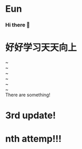 # Eun
### Hi there 👋
# 好好学习天天向上
<!--
**EyStyle/Eystyle** is a ✨ _special_ ✨ repository because its `README.md` (this file) appears on your GitHub profile.

Here are some ideas to get you started:

- 🔭 I’m currently working on ...
- 🌱 I’m currently learning ...
- 👯 I’m looking to collaborate on ...
- 🤔 I’m looking for help with ...
- 💬 Ask me about ...
- 📫 How to reach me: ...
- 😄 Pronouns: ...
- ⚡ Fun fact: ...
-->
~                                                                               
~                                                                               
~                                                                               
~                                                                               
~                                                                               
~                                                                               
There are something!

# 3rd update!

# nth attemp!!!

